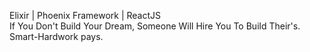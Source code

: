 Elixir | Phoenix Framework | ReactJS <br>
If You Don't Build Your Dream, Someone Will Hire You To Build Their's. Smart-Hardwork pays.
 

<!--
**LuisRoyZulu06/LuisRoyZulu06** is a ✨ _special_ ✨ repository because its `README.md` (this file) appears on your GitHub profile.

Here are some ideas to get you started:
- 👋 Hi there

- 🔭 I’m currently working on ...
- 🌱 I’m currently learning ...
- 👯 I’m looking to collaborate on ...
- 🤔 I’m looking for help with ...
- 💬 Ask me about ...
- 📫 How to reach me: ...
- 😄 Pronouns: ...
- ⚡ Fun fact: ...
-->

